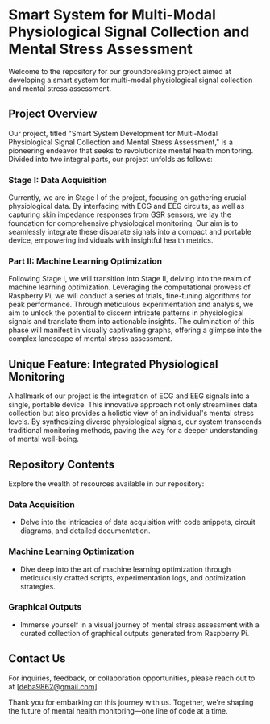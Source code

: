 # Smart System for Multi-Modal Physiological Signal Collection and Mental Stress Assessment

Welcome to the repository for our groundbreaking project aimed at developing a smart system for multi-modal physiological signal collection and mental stress assessment.

## Project Overview
Our project, titled "Smart System Development for Multi-Modal Physiological Signal Collection and Mental Stress Assessment," is a pioneering endeavor that seeks to revolutionize mental health monitoring. Divided into two integral parts, our project unfolds as follows:

### Stage I: Data Acquisition
Currently, we are in Stage I of the project, focusing on gathering crucial physiological data. By interfacing with ECG and EEG circuits, as well as capturing skin impedance responses from GSR sensors, we lay the foundation for comprehensive physiological monitoring. Our aim is to seamlessly integrate these disparate signals into a compact and portable device, empowering individuals with insightful health metrics.

### Part II: Machine Learning Optimization
Following Stage I, we will transition into Stage II, delving into the realm of machine learning optimization. Leveraging the computational prowess of Raspberry Pi, we will conduct a series of trials, fine-tuning algorithms for peak performance. Through meticulous experimentation and analysis, we aim to unlock the potential to discern intricate patterns in physiological signals and translate them into actionable insights. The culmination of this phase will manifest in visually captivating graphs, offering a glimpse into the complex landscape of mental stress assessment.

## Unique Feature: Integrated Physiological Monitoring
A hallmark of our project is the integration of ECG and EEG signals into a single, portable device. This innovative approach not only streamlines data collection but also provides a holistic view of an individual's mental stress levels. By synthesizing diverse physiological signals, our system transcends traditional monitoring methods, paving the way for a deeper understanding of mental well-being.

## Repository Contents
Explore the wealth of resources available in our repository:

### Data Acquisition
- Delve into the intricacies of data acquisition with code snippets, circuit diagrams, and detailed documentation.
  
### Machine Learning Optimization
- Dive deep into the art of machine learning optimization through meticulously crafted scripts, experimentation logs, and optimization strategies.

### Graphical Outputs
- Immerse yourself in a visual journey of mental stress assessment with a curated collection of graphical outputs generated from Raspberry Pi.

## Contact Us
For inquiries, feedback, or collaboration opportunities, please reach out to at [deba9862@gmail.com].

Thank you for embarking on this journey with us. Together, we're shaping the future of mental health monitoring—one line of code at a time.



